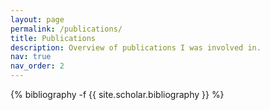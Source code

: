 ```yaml
---
layout: page
permalink: /publications/
title: Publications
description: Overview of publications I was involved in.
nav: true
nav_order: 2
---
```

<!-- _pages/publications.md -->
<div class="publications">

{% bibliography -f {{ site.scholar.bibliography }} %}

</div>
